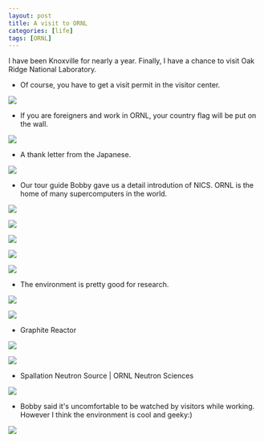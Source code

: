 ```yaml
---
layout: post
title: A visit to ORNL
categories: [life]
tags: [ORNL]
---
```



I have been Knoxville for nearly a year. Finally, I have a chance to visit Oak Ridge National Laboratory.


- Of course, you have to get a visit permit in the visitor center.

![](https://farm3.staticflickr.com/2934/14015703669_239acd382a_c.jpg)

- If you are foreigners and work in ORNL, your country flag will be put on the wall.

![](https://farm3.staticflickr.com/2935/14015704439_751e2c3224_c.jpg)

- A thank letter from the Japanese.

![](https://farm3.staticflickr.com/2932/14199088411_1e021a1598_c.jpg)

- Our tour guide Bobby gave us a detail introdution of NICS. ORNL is the home of many supercomputers in the world.

![](https://farm3.staticflickr.com/2919/14015714518_83032ee8a8_c.jpg)

![](https://farm6.staticflickr.com/5555/14222515353_e58228544f_c.jpg)

![](https://farm3.staticflickr.com/2920/14199089261_db86a285fb_c.jpg)

![](https://farm6.staticflickr.com/5508/14015747270_e20e3afe98_c.jpg)

![](https://farm3.staticflickr.com/2932/14199089341_66a09cecf2_c.jpg)

- The environment is pretty good for research.

![](https://farm3.staticflickr.com/2928/14202273254_f4004f28e7_c.jpg)

![](https://farm3.staticflickr.com/2900/14015713208_99f32bb279_c.jpg)

- Graphite Reactor

![](https://farm3.staticflickr.com/2925/14202367555_0104c26d77_c.jpg)

![](https://farm3.staticflickr.com/2913/14222513663_d5cd50a6f7_c.jpg)

- Spallation Neutron Source | ORNL Neutron Sciences

![](https://farm3.staticflickr.com/2896/14015744930_11f510a99c_c.jpg)

- Bobby said it's uncomfortable to be watched by visitors while working. However I think the environment is cool and geeky:)

![](https://farm3.staticflickr.com/2937/14222513303_f71d6537b5_c.jpg)




